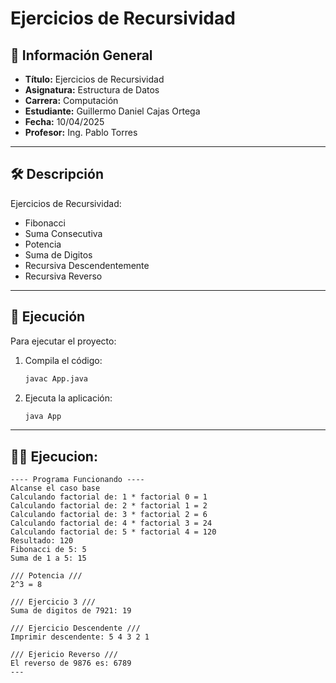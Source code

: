 
# Ejercicios de Recursividad

## 📌 Información General

- **Título:** Ejercicios de Recursividad
- **Asignatura:** Estructura de Datos
- **Carrera:** Computación
- **Estudiante:** Guillermo Daniel Cajas Ortega
- **Fecha:** 10/04/2025
- **Profesor:** Ing. Pablo Torres

---

## 🛠️ Descripción

Ejercicios de Recursividad:
- Fibonacci
- Suma Consecutiva
- Potencia
- Suma de Digitos
- Recursiva Descendentemente
- Recursiva Reverso

---

## 🚀 Ejecución

Para ejecutar el proyecto:

1. Compila el código:
    ```bash
    javac App.java
    ```
2. Ejecuta la aplicación:
    ```bash
    java App
    ```

---

## 🧑‍💻 Ejecucion: 

```plaintext
---- Programa Funcionando ----
Alcanse el caso base 
Calculando factorial de: 1 * factorial 0 = 1
Calculando factorial de: 2 * factorial 1 = 2
Calculando factorial de: 3 * factorial 2 = 6
Calculando factorial de: 4 * factorial 3 = 24
Calculando factorial de: 5 * factorial 4 = 120
Resultado: 120
Fibonacci de 5: 5
Suma de 1 a 5: 15

/// Potencia ///
2^3 = 8

/// Ejercicio 3 ///
Suma de digitos de 7921: 19

/// Ejercicio Descendente ///
Imprimir descendente: 5 4 3 2 1

/// Ejericio Reverso ///
El reverso de 9876 es: 6789
---


